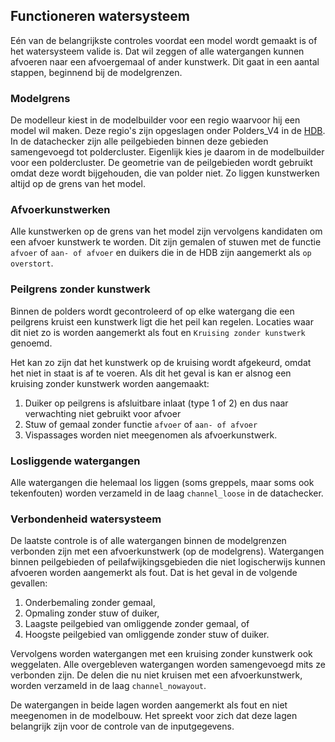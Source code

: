 ## Functioneren watersysteem
Eén van de belangrijkste controles voordat een model wordt gemaakt is of het watersysteem valide is. Dat wil zeggen of alle watergangen kunnen afvoeren naar een afvoergemaal of ander kunstwerk. Dit gaat in een aantal stappen, beginnend bij de modelgrenzen.

### Modelgrens
De modelleur kiest in de modelbuilder voor een regio waarvoor hij een model wil maken. Deze regio's zijn opgeslagen onder Polders_V4 in de [HDB](../f_inhoud_HDB/1_inhoud_HDB.md). In de datachecker zijn alle peilgebieden binnen deze gebieden samengevoegd tot poldercluster. Eigenlijk kies je daarom in de modelbuilder voor een poldercluster. De geometrie van de peilgebieden wordt gebruikt omdat deze wordt bijgehouden, die van polder niet. Zo liggen kunstwerken altijd op de grens van het model. 

### Afvoerkunstwerken
Alle kunstwerken op de grens van het model zijn vervolgens kandidaten om een afvoer kunstwerk te worden. Dit zijn gemalen of stuwen met de functie ```afvoer``` of ```aan- of afvoer``` en duikers die in de HDB zijn aangemerkt als ```op overstort```.

### Peilgrens zonder kunstwerk
Binnen de polders wordt gecontroleerd of op elke watergang die een peilgrens kruist een kunstwerk ligt die het peil kan regelen. Locaties waar dit niet zo is worden aangemerkt als fout en ```Kruising zonder kunstwerk``` genoemd.

Het kan zo zijn dat het kunstwerk op de kruising wordt afgekeurd, omdat het niet in staat is af te voeren. Als dit het geval is kan er alsnog een kruising zonder kunstwerk worden aangemaakt:

1. Duiker op peilgrens is afsluitbare inlaat  (type 1 of 2) en dus naar verwachting niet gebruikt voor afvoer
2. Stuw of gemaal zonder functie ```afvoer``` of ```aan- of afvoer```
3. Vispassages worden niet meegenomen als afvoerkunstwerk.

### Losliggende watergangen
Alle watergangen die helemaal los liggen (soms greppels, maar soms ook tekenfouten) worden verzameld in de laag ```channel_loose``` in de datachecker. 

### Verbondenheid watersysteem
De laatste controle is of alle watergangen binnen de modelgrenzen verbonden zijn met een afvoerkunstwerk (op de modelgrens). Watergangen binnen peilgebieden of peilafwijkingsgebieden die niet logischerwijs kunnen afvoeren worden aangemerkt als fout. Dat is het geval in de volgende gevallen:

1. Onderbemaling zonder gemaal,
2. Opmaling zonder stuw of duiker,
3. Laagste peilgebied van omliggende zonder gemaal, of
4. Hoogste peilgebied van omliggende zonder stuw of duiker.

Vervolgens worden watergangen met een kruising zonder kunstwerk ook weggelaten. Alle overgebleven watergangen worden samengevoegd mits ze verbonden zijn. De delen die nu niet kruisen met een afvoerkunstwerk, worden verzameld in de laag ```channel_nowayout```. 

De watergangen in beide lagen worden aangemerkt als fout en niet meegenomen in de modelbouw. Het spreekt voor zich dat deze lagen belangrijk zijn voor de controle van de inputgegevens.

